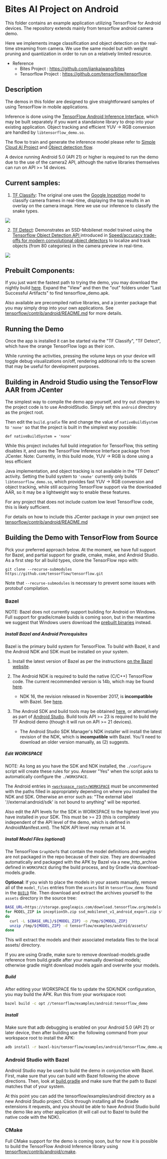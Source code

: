# Bites AI Project on Android



This folder contains an example application utilizing TensorFlow for Android devices. The repository extends mainly from tensorflow android camera demo. 

Here we implements image classification and object detection on the real-time streaming from camera. We use the same model but with weight pruning and quantization in order to run on a relatively limited resource.



* Reference
  * Bites Project : https://github.com/jiankaiwang/bites
  * Tensorflow Project : https://github.com/tensorflow/tensorflow



## Description

The demos in this folder are designed to give straightforward samples of using TensorFlow in mobile applications.

Inference is done using the [TensorFlow Android Inference Interface](../../../tensorflow/contrib/android), which may be built separately
if you want a standalone library to drop into your existing application. Object tracking and efficient YUV -> RGB conversion are handled by `libtensorflow_demo.so`. 

The flow to train and generate the inference model please refer to [Simple Cloud AI Project](https://github.com/jiankaiwang/scai) and [Object detection flow](https://github.com/jiankaiwang/TF_ObjectDetection_Flow).

A device running Android 5.0 (API 21) or higher is required to run the demo due to the use of the camera2 API, although the native libraries themselves can run on API >= 14 devices.



## Current samples:

1. [TF Classify](https://github.com/tensorflow/tensorflow/blob/master/tensorflow/examples/android/src/org/tensorflow/demo/ClassifierActivity.java):
   The original one uses the [Google Inception](https://arxiv.org/abs/1409.4842) model to classify camera frames in real-time, displaying the top results in an overlay on the camera image. Here we use our inference to classify the snake types.
   
<img src="sample_images/classify2.png">

2. [TF Detect](https://github.com/tensorflow/tensorflow/blob/master/tensorflow/examples/android/src/org/tensorflow/demo/DetectorActivity.java):
   Demonstrates an SSD-Mobilenet model trained using the [Tensorflow Object Detection API ](https://github.com/tensorflow/models/tree/master/research/object_detection/)introduced in [Speed/accuracy trade-offs for modern convolutional object detectors](https://arxiv.org/abs/1611.10012) to localize and track objects (from 80 categories) in the camera preview in real-time.

<img src="sample_images/detect2.png">



## Prebuilt Components:

If you just want the fastest path to trying the demo, you may download the nightly build [here](https://ci.tensorflow.org/view/Nightly/job/nightly-android/). Expand the "View" and then the "out" folders under "Last Successful Artifacts" to find tensorflow_demo.apk.

Also available are precompiled native libraries, and a jcenter package that you may simply drop into your own applications. See [tensorflow/contrib/android/README.md](../../../tensorflow/contrib/android/README.md) for more details.

## Running the Demo

Once the app is installed it can be started via the "TF Classify", "TF Detect", which have the orange TensorFlow logo as their icon.

While running the activities, pressing the volume keys on your device will toggle debug visualizations on/off, rendering additional info to the screen that may be useful for development purposes.

## Building in Android Studio using the TensorFlow AAR from JCenter

The simplest way to compile the demo app yourself, and try out changes to the project code is to use AndroidStudio. Simply set this `android` directory as the project root.

Then edit the `build.gradle` file and change the value of `nativeBuildSystem` to `'none'` so that the project is built in the simplest way possible: 

```None
def nativeBuildSystem = 'none'
```

While this project includes full build integration for TensorFlow, this setting disables it, and uses the TensorFlow Inference Interface package from JCenter. Note: Currently, in this build mode, YUV -> RGB is done using a less efficient

Java implementation, and object tracking is not available in the "TF Detect" activity. Setting the build system to `'cmake'` currently only builds `libtensorflow_demo.so`, which provides fast YUV -> RGB conversion and object tracking, while still acquiring TensorFlow support via the downloaded AAR, so it may be a lightweight way to enable these features.

For any project that does not include custom low level TensorFlow code, this is likely sufficient.

For details on how to include this JCenter package in your own project see
[tensorflow/contrib/android/README.md](../../../tensorflow/contrib/android/README.md)

## Building the Demo with TensorFlow from Source

Pick your preferred approach below. At the moment, we have full support for Bazel, and partial support for gradle, cmake, make, and Android Studio. As a first step for all build types, clone the TensorFlow repo with:

```
git clone --recurse-submodules https://github.com/tensorflow/tensorflow.git
```

Note that `--recurse-submodules` is necessary to prevent some issues with protobuf compilation.

### Bazel

NOTE: Bazel does not currently support building for Android on Windows. Full support for gradle/cmake builds is coming soon, but in the meantime we suggest that Windows users download the [prebuilt
binaries](https://ci.tensorflow.org/view/Nightly/job/nightly-android/) instead.

##### Install Bazel and Android Prerequisites

Bazel is the primary build system for TensorFlow. To build with Bazel, it and the Android NDK and SDK must be installed on your system. 

1.  Install the latest version of Bazel as per the instructions [on the Bazel website](https://bazel.build/versions/master/docs/install.html).
2.  The Android NDK is required to build the native (C/C++) TensorFlow code. The
    current recommended version is 14b, which may be found [here](https://developer.android.com/ndk/downloads/older_releases.html#ndk-14b-downloads).

      * NDK 16, the revision released in November 2017, is **incompatible** with Bazel. See [here](https://github.com/tensorflow/tensorflow/issues/14918).

3.  The Android SDK and build tools may be obtained [here](https://developer.android.com/tools/revisions/build-tools.html), or alternatively as part of [Android
    Studio](https://developer.android.com/studio/index.html). Build tools API >= 23 is required to build the TF Android demo (though it will run on API >= 21 devices).

      - The Android Studio SDK Manager's NDK installer will install the latest revision of the NDK, which is **incompatible** with Bazel. You'll need to download an older version manually, as (2) suggests.

##### Edit WORKSPACE

NOTE: As long as you have the SDK and NDK installed, the `./configure` script will create these rules for you. Answer "Yes" when the script asks to automatically configure the `./WORKSPACE`.

The Android entries in [`<workspace_root>/WORKSPACE`](../../../WORKSPACE#L19-L36) must be uncommented with the paths filled in appropriately depending on where you installed the NDK and SDK. Otherwise an error such as: "The external label '//external:android/sdk' is not bound to anything" will be reported.

Also edit the API levels for the SDK in WORKSPACE to the highest level you have installed in your SDK. This must be >= 23 (this is completely independent of the API level of the demo, which is defined in AndroidManifest.xml). The NDK API level may remain at 14.

##### Install Model Files (optional)

The TensorFlow `GraphDef`s that contain the model definitions and weights are not packaged in the repo because of their size. They are downloaded automatically and packaged with the APK by Bazel via a new_http_archive defined in `WORKSPACE` during the build process, and by Gradle via download-models.gradle.

**Optional**: If you wish to place the models in your assets manually, remove all of the `model_files` entries from the `assets` list in `tensorflow_demo `found in the [`BUILD`](BUILD#L92) file. Then download and extract the archives yourself to the `assets` directory in the source tree:

```bash
BASE_URL=https://storage.googleapis.com/download.tensorflow.org/models
for MODEL_ZIP in inception5h.zip ssd_mobilenet_v1_android_export.zip stylize_v1.zip
do
  curl -L ${BASE_URL}/${MODEL_ZIP} -o /tmp/${MODEL_ZIP}
  unzip /tmp/${MODEL_ZIP} -d tensorflow/examples/android/assets/
done
```

This will extract the models and their associated metadata files to the local assets/ directory.

If you are using Gradle, make sure to remove download-models.gradle reference from build.gradle after your manually download models; otherwise gradle might download models again and overwrite your models.

##### Build

After editing your WORKSPACE file to update the SDK/NDK configuration, you may build the APK. Run this from your workspace root:

```bash
bazel build -c opt //tensorflow/examples/android:tensorflow_demo
```

##### Install

Make sure that adb debugging is enabled on your Android 5.0 (API 21) or later device, then after building use the following command from your workspace root to install the APK:

```bash
adb install -r bazel-bin/tensorflow/examples/android/tensorflow_demo.apk
```

### Android Studio with Bazel

Android Studio may be used to build the demo in conjunction with Bazel. First, make sure that you can build with Bazel following the above directions. Then, look at [build.gradle](build.gradle) and make sure that the path to Bazel matches that of your system.

At this point you can add the tensorflow/examples/android directory as a new Android Studio project. Click through installing all the Gradle extensions it requests, and you should be able to have Android Studio build the demo like any other application (it will call out to Bazel to build the native code with the NDK).

### CMake

Full CMake support for the demo is coming soon, but for now it is possible to build the TensorFlow Android Inference library using [tensorflow/contrib/android/cmake](../../../tensorflow/contrib/android/cmake).
